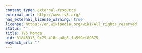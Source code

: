 ```yaml
---
content_type: external-resource
external_url: http://www.tv5.org/
has_external_license_warning: true
license: https://en.wikipedia.org/wiki/All_rights_reserved
status: ''
title: TV5 Monde
uid: 31845313-9c75-418c-a8e6-1a599ef89875
wayback_url: ''
---
```

